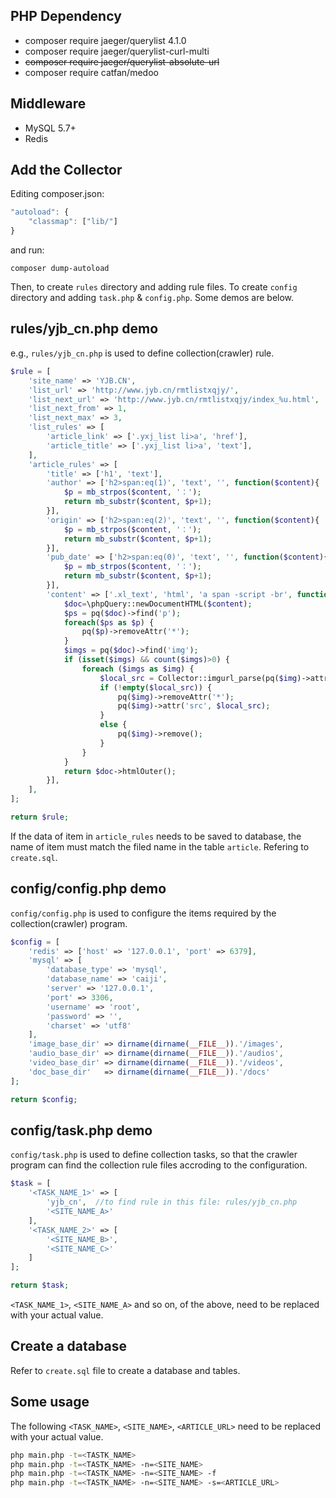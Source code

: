 ## PHP Dependency
* composer require jaeger/querylist 4.1.0
* composer require jaeger/querylist-curl-multi
* ~~composer require jaeger/querylist-absolute-url~~
* composer require catfan/medoo

## Middleware
* MySQL 5.7+
* Redis

## Add the Collector
Editing composer.json:
```javascript
"autoload": {
    "classmap": ["lib/"]
}
```
and run:
```
composer dump-autoload
```

Then, to create  `rules` directory and adding rule files. To create `config` directory and adding `task.php` & `config.php`. Some demos are below.

## rules/yjb_cn.php demo

e.g., `rules/yjb_cn.php` is used to define collection(crawler) rule.

```php
$rule = [
    'site_name' => 'YJB.CN',
    'list_url' => 'http://www.jyb.cn/rmtlistxqjy/',
    'list_next_url' => 'http://www.jyb.cn/rmtlistxqjy/index_%u.html',
    'list_next_from' => 1,
    'list_next_max' => 3,
    'list_rules' => [
        'article_link' => ['.yxj_list li>a', 'href'],
        'article_title' => ['.yxj_list li>a', 'text'],
    ],
    'article_rules' => [
        'title' => ['h1', 'text'],
        'author' => ['h2>span:eq(1)', 'text', '', function($content){
            $p = mb_strpos($content, '：');
            return mb_substr($content, $p+1);
        }],
        'origin' => ['h2>span:eq(2)', 'text', '', function($content){
            $p = mb_strpos($content, '：');
            return mb_substr($content, $p+1);
        }],
        'pub_date' => ['h2>span:eq(0)', 'text', '', function($content){
            $p = mb_strpos($content, '：');
            return mb_substr($content, $p+1);
        }],
        'content' => ['.xl_text', 'html', 'a span -script -br', function($content){
            $doc=\phpQuery::newDocumentHTML($content);
            $ps = pq($doc)->find('p');
            foreach($ps as $p) {
                pq($p)->removeAttr('*');
            }
            $imgs = pq($doc)->find('img');
            if (isset($imgs) && count($imgs)>0) {
                foreach ($imgs as $img) {
                    $local_src = Collector::imgurl_parse(pq($img)->attr('src'));
                    if (!empty($local_src)) {
                        pq($img)->removeAttr('*');
                        pq($img)->attr('src', $local_src);
                    }
                    else {
                        pq($img)->remove();
                    }
                }
            }
            return $doc->htmlOuter();
        }],
    ],
];

return $rule;
```
If the data of item in `article_rules` needs to be saved to database, the name of item must match the filed name in the table `article`. Refering to `create.sql`.

## config/config.php demo
`config/config.php` is used to configure the items required by the collection(crawler) program.
```php
$config = [
    'redis' => ['host' => '127.0.0.1', 'port' => 6379],
    'mysql' => [
        'database_type' => 'mysql',
        'database_name' => 'caiji',
        'server' => '127.0.0.1',
        'port' => 3306,
        'username' => 'root',
        'password' => '',
        'charset' => 'utf8'
    ],
    'image_base_dir' => dirname(dirname(__FILE__)).'/images',
    'audio_base_dir' => dirname(dirname(__FILE__)).'/audios',
    'video_base_dir' => dirname(dirname(__FILE__)).'/videos',
    'doc_base_dir'   => dirname(dirname(__FILE__)).'/docs'
];

return $config;
```

## config/task.php demo
`config/task.php` is used to define collection tasks, so that the crawler program can find the collection rule files accroding to the configuration.
```php
$task = [
    '<TASK_NAME_1>' => [
        'yjb_cn',  //to find rule in this file: rules/yjb_cn.php
        '<SITE_NAME_A>'
    ],
    '<TASK_NAME_2>' => [
        '<SITE_NAME_B>',
        '<SITE_NAME_C>'
    ]
];

return $task;
```
`<TASK_NAME_1>`, `<SITE_NAME_A>` and so on, of the above, need to be replaced with your actual value.

## Create a database
Refer to `create.sql` file to create a database and tables.

## Some usage
The following  `<TASK_NAME>`, `<SITE_NAME>`, `<ARTICLE_URL>`  need to be replaced with your actual value.

```bash
php main.php -t=<TASTK_NAME>
php main.php -t=<TASTK_NAME> -n=<SITE_NAME>
php main.php -t=<TASTK_NAME> -n=<SITE_NAME> -f
php main.php -t=<TASTK_NAME> -n=<SITE_NAME> -s=<ARTICLE_URL>
```
